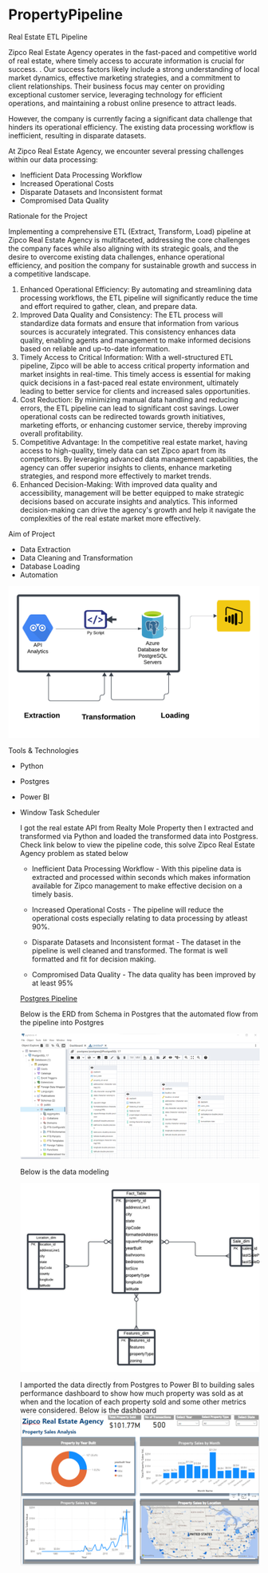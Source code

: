 # PropertyPipeline
Real Estate ETL Pipeline

Zipco Real Estate Agency operates in the fast-paced and
competitive world of real estate, where timely access to accurate
information is crucial for success. .
Our success factors likely include a strong understanding of local
market dynamics, effective marketing strategies, and a
commitment to client relationships. Their business focus may
center on providing exceptional customer service, leveraging
technology for efficient operations, and maintaining a robust
online presence to attract leads.

However, the company is currently facing a significant
data challenge that hinders its operational efficiency.
The existing data processing workflow is inefficient,
resulting in disparate datasets.

At Zipco Real Estate Agency, we encounter several pressing challenges within our data processing:
- Inefficient Data Processing Workflow
- Increased Operational Costs
- Disparate Datasets and Inconsistent format
- Compromised Data Quality

Rationale for the Project

Implementing a comprehensive ETL (Extract, Transform, Load) pipeline at Zipco Real Estate Agency is multifaceted, addressing the core
challenges the company faces while also aligning with its strategic goals, and the desire to overcome existing data challenges, enhance
operational efficiency, and position the company for sustainable growth and success in a competitive landscape.
1. Enhanced Operational Efficiency: By automating and streamlining data processing workflows, the ETL pipeline will significantly reduce
the time and effort required to gather, clean, and prepare data.
2. Improved Data Quality and Consistency: The ETL process will standardize data formats and ensure that information from various
sources is accurately integrated. This consistency enhances data quality, enabling agents and management to make informed decisions
based on reliable and up-to-date information.
3. Timely Access to Critical Information: With a well-structured ETL pipeline, Zipco will be able to access critical property information
and market insights in real-time. This timely access is essential for making quick decisions in a fast-paced real estate environment, ultimately
leading to better service for clients and increased sales opportunities.
4. Cost Reduction: By minimizing manual data handling and reducing errors, the ETL pipeline can lead to significant cost savings. Lower
operational costs can be redirected towards growth initiatives, marketing efforts, or enhancing customer service, thereby improving overall
profitability.
5. Competitive Advantage: In the competitive real estate market, having access to high-quality, timely data can set Zipco apart from its
competitors. By leveraging advanced data management capabilities, the agency can offer superior insights to clients, enhance marketing
strategies, and respond more effectively to market trends.
6. Enhanced Decision-Making: With improved data quality and accessibility, management will be better equipped to make strategic
decisions based on accurate insights and analytics. This informed decision-making can drive the agency's growth and help it navigate the
complexities of the real estate market more effectively.

Aim of Project

- Data Extraction
- Data Cleaning and Transformation
- Database Loading
- Automation

![Data Atchitecture](https://github.com/adetonayusuf/PropertyPipeline/blob/main/Data%20Architecture2.png)

Tools & Technologies

- Python
- Postgres
- Power BI
- Window Task Scheduler

  I got the real estate API from Realty Mole Property then I extracted and transformed via Python and loaded the transformed data into Postgress. Check link below to view the pipeline code, this solve Zipco Real Estate Agency problem as stated below
    - Inefficient Data Processing Workflow - With this pipeline data is extracted and processed within seconds which makes information available for Zipco management to
      make effective decision on a timely basis.

    - Increased Operational Costs - The pipeline will reduce the operational costs especially relating to data processing by atleast 90%.
 
    - Disparate Datasets and Inconsistent format - The dataset in the pipeline is well cleaned and transformed. The format is well formatted and fit for decision making.
 
    - Compromised Data Quality - The data quality has been improved by at least 95%

  [Postgres Pipeline](https://github.com/adetonayusuf/PropertyPipeline/blob/main/postgres_pipeline.py)

  Below is the ERD from Schema in Postgres that the automated flow from the pipeline into Postgres

  ![ERD from Schema](https://github.com/adetonayusuf/PropertyPipeline/blob/main/ERD%20for%20Schema%20for%20Postgres%20SQL.png)

  Below is the data modeling

  ![Data Modelling](https://github.com/adetonayusuf/PropertyPipeline/blob/main/Data%20Modelling.jpeg)

  I amported the data directly from Postgres to Power BI to building sales performance dashboard to show how much property was sold as at when and the location of each property sold and some other metrics were considered. Below is the dashboard
  ![Zipco Property Sales Dashboard](https://github.com/adetonayusuf/PropertyPipeline/blob/main/Zipco%20Real%20Estate%20Agency%20Dashboard.png)
